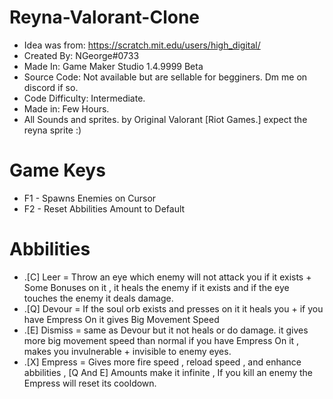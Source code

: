 # Reyna-Valorant-Clone
- Idea was from: https://scratch.mit.edu/users/high_digital/
- Created By: NGeorge#0733
- Made In: Game Maker Studio 1.4.9999 Beta
- Source Code: Not available but are sellable for begginers. Dm me on discord if so.
- Code Difficulty: Intermediate.
- Made in: Few Hours.
- All Sounds and sprites. by Original Valorant [Riot Games.] expect the reyna sprite :)

# Game Keys
- F1 - Spawns Enemies on Cursor
- F2 - Reset Abbilities Amount to Default

# Abbilities
- .[C] Leer = Throw an eye which enemy will not attack you if it exists + Some Bonuses on it , it heals the enemy if it exists and if the eye touches the enemy it deals damage.
- .[Q] Devour = If the soul orb exists and presses on it it heals you + if you have Empress On it gives Big Movement Speed
- .[E] Dismiss = same as Devour but it not heals or do damage. it gives more big movement speed than normal if you have Empress On it , makes you invulnerable + invisible to enemy eyes.
- .[X] Empress = Gives more fire speed , reload speed , and enhance abbilities , [Q And E] Amounts make it infinite , If you kill an enemy the Empress will reset its cooldown.
